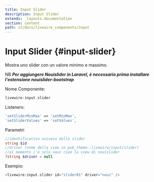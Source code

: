 ```yaml
---
title: Input Slider
description: Input Slider
extends: _layouts.documentation
section: content
path: it/docs/livewire_components/input
---
```


# Input Slider {#input-slider}

Mostra uno slider con un valore minimo e massimo.

NB ***Per aggiungere Nouislider in Laravel, è necessario prima installare l'estensione nouislider-bootstrap***

Nome Componente:

```php
livewire:input.slider
```

Listeners:

```php
'setSliderMinMax' => 'setMinMax',
'setSliderValues' => 'setValues',
```

Parametri

```php
//identificativo univoco dello slider
string $id
//driver (nome della view in pub_theme::livewire/input/slider)
//al momento c'è solo noui cioè la view di nouislider
?string $driver = null
```

Esempio:

```php
<livewire:input.slider id="slider01" driver="noui" />
```

